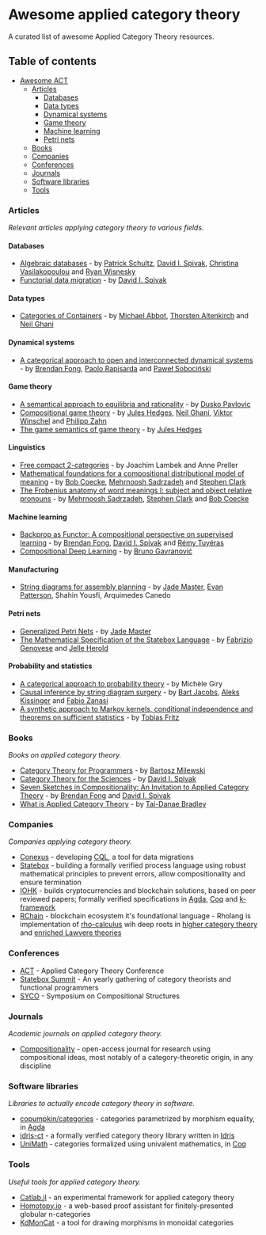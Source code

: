 # Awesome applied category theory

A curated list of awesome Applied Category Theory resources.

## Table of contents

- [Awesome ACT](#awesome-act)
    - [Articles](#articles)
        - [Databases](#databases)
        - [Data types](#data-types)
        - [Dynamical systems](#dynamical-systems)
        - [Game theory](#game-theory)
        - [Machine learning](#machine-learning)
        - [Petri nets](#petri-nets)
    - [Books](#books)
    - [Companies](#companies)
    - [Conferences](#conferences)
    - [Journals](#journals)
    - [Software libraries](#software-libraries)
    - [Tools](#tools)

### Articles
*Relevant articles applying category theory to various fields.*

#### Databases

* [Algebraic databases](http://www.tac.mta.ca/tac/volumes/32/16/32-16abs.html) - by [Patrick Schultz][schultz], [David I. Spivak][spivak], [Christina Vasilakopoulou][vasilakopoulou] and [Ryan Wisnesky][wisnesky]
* [Functorial data migration](https://www.sciencedirect.com/science/article/pii/S0890540112001010) - by [David I. Spivak][spivak]

#### Data types

* [Categories of Containers](https://www.cs.nott.ac.uk/~psztxa/publ/fossacs03.pdf) - by [Michael Abbot][abbot], [Thorsten Altenkirch][altenkirch] and [Neil Ghani][ghani]

#### Dynamical systems

* [A categorical approach to open and interconnected dynamical systems](https://arxiv.org/abs/1510.05076) - by [Brendan Fong][fong], [Paolo Rapisarda][rapisarda] and [Paweł Sobociński][sobocinski]

#### Game theory

* [A semantical approach to equilibria and rationality](https://arxiv.org/abs/0905.3548) - by [Dusko Pavlovic][pavlovic]
* [Compositional game theory](https://arxiv.org/abs/1603.04641) - by [Jules Hedges][hedges], [Neil Ghani][ghani], [Viktor Winschel][winschel] and [Philipp Zahn][zahn]
* [The game semantics of game theory](https://arxiv.org/abs/1904.11287) - by [Jules Hedges][hedges]

#### Linguistics

* [Free compact 2-categories](https://hal-lirmm.ccsd.cnrs.fr/lirmm-00137681v2/document) - by Joachim Lambek and Anne Preller
* [Mathematical foundations for a compositional distributional model of meaning](https://arxiv.org/abs/1003.4394) - by [Bob Coecke][coecke], [Mehrnoosh Sadrzadeh][sadrzadeh] and [Stephen Clark][clark]
* [The Frobenius anatomy of word meanings I: subject and object relative pronouns](https://arxiv.org/abs/1404.5278) - by [Mehrnoosh Sadrzadeh][sadrzadeh], [Stephen Clark][clark] and [Bob Coecke][coecke]

#### Machine learning

* [Backprop as Functor: A compositional perspective on supervised learning](https://arxiv.org/abs/1711.10455) - by [Brendan Fong][fong], [David I. Spivak][spivak] and [Rémy Tuyéras][tuyeras]
* [Compositional Deep Learning](https://arxiv.org/abs/1907.08292) - by [Bruno Gavranović][gavranovic]

#### Manufacturing

* [String diagrams for assembly planning](https://arxiv.org/abs/1909.10475) - by [Jade Master][master], [Evan Patterson][patterson], Shahin Yousfi, Arquimedes Canedo

#### Petri nets

* [Generalized Petri Nets](https://arxiv.org/abs/1904.09091) - by [Jade Master][master]
* [The Mathematical Specification of the Statebox Language](https://arxiv.org/abs/1906.07629) - by [Fabrizio Genovese][genovese] and [Jelle Herold][herold]

#### Probability and statistics

* [A categorical approach to probability theory](https://www.chrisstucchio.com/blog_media/2016/probability_the_monad/categorical_probability_giry.pdf) - by Michèle Giry
* [Causal inference by string diagram surgery](https://arxiv.org/abs/1811.08338) - by [Bart Jacobs][jacobs], [Aleks Kissinger][kissinger] and [Fabio Zanasi][zanasi]
* [A synthetic approach to Markov kernels, conditional independence and theorems on sufficient statistics](https://arxiv.org/abs/1908.07021) - by [Tobias Fritz][fritz]

### Books
*Books on applied category theory.*

* [Category Theory for Programmers](https://github.com/hmemcpy/milewski-ctfp-pdf) - by [Bartosz Milewski][milewski]
* [Category Theory for the Sciences](https://mitpress.mit.edu/books/category-theory-sciences) - by [David I. Spivak][spivak]
* [Seven Sketches in Compositionality: An Invitation to Applied Category Theory](https://arxiv.org/abs/1803.05316) - by [Brendan Fong][fong] and [David I. Spivak][spivak]
* [What is Applied Category Theory](https://arxiv.org/abs/1809.05923) - by [Tai-Danae Bradley][bradley]

### Companies
*Companies applying category theory.*

* [Conexus](https://conexus.ai/) - developing [CQL](https://www.categoricaldata.net/), a tool for data migrations
* [Statebox](https://statebox.org/) - building a formally verified process language using robust mathematical principles to prevent errors, allow compositionality and ensure termination
* [IOHK](https://iohk.io/en/research/library/) - builds cryptocurrencies and blockchain solutions, based on peer reviewed papers; formally verified specifications in [Agda](https://github.com/input-output-hk/plutus/tree/master/metatheory), [Coq](https://github.com/input-output-hk?language=coq) and [k-framework](https://testnet.iohkdev.io/iele/about/formal-verification/)
* [RChain](https://github.com/rchain/) - blockchain ecosystem it's foundational language - Rholang is implementation of [rho-calculus](http://rho.loria.fr/index.html) wih deep roots in [higher category theory](https://arxiv.org/abs/1504.04311) and [enriched Lawvere theories](https://arxiv.org/abs/1704.03080)

### Conferences

* [ACT](http://www.appliedcategorytheory.org/) - Applied Category Theory Conference
* [Statebox Summit](https://summit.statebox.org/) - An yearly gathering of category theorists and functional programmers
* [SYCO](http://events.cs.bham.ac.uk/syco) - Symposium on Compositional Structures

### Journals
*Academic journals on applied category theory.*

* [Compositionality](http://www.compositionality-journal.org/) - open-access journal for research using compositional ideas, most notably of a category-theoretic origin, in any discipline

### Software libraries
*Libraries to actually encode category theory in software.*

* [copumpkin/categories](https://github.com/copumpkin/categories) - categories parametrized by morphism equality, in [Agda](https://wiki.portal.chalmers.se/agda/pmwiki.php)
* [idris-ct](https://github.com/statebox/idris-ct) - a formally verified category theory library written in [Idris](https://www.idris-lang.org/)
* [UniMath](https://github.com/UniMath/UniMath/tree/master/UniMath/CategoryTheory) - categories formalized using univalent mathematics, in [Coq](https://coq.inria.fr/)

### Tools
*Useful tools for applied category theory.*

* [Catlab.jl](https://github.com/epatters/Catlab.jl) - an experimental framework for applied category theory
* [Homotopy.io](https://homotopy.io/) - a web-based proof assistant for finitely-presented globular n-categories
* [KdMonCat](http://kdmoncat.glitch.me/) - a tool for drawing morphisms in monoidal categories

[abbot]: https://www.cs.le.ac.uk/people/mabbott/
[altenkirch]: http://www.cs.nott.ac.uk/~psztxa/
[bradley]: https://www.math3ma.com/
[clark]: https://sites.google.com/site/stephenclark609/
[coecke]: https://www.cs.ox.ac.uk/people/bob.coecke/
[fong]: http://brendanfong.com/
[fritz]: https://perimeterinstitute.ca/personal/tfritz/
[gavranovic]: https://www.brunogavranovic.com/
[genovese]: https://twitter.com/fabgenovese
[ghani]: https://www.strath.ac.uk/staff/ghanineilprof/
[hedges]: https://julesh.com/
[herold]: http://shell.defekt.nl/~jelle/#/p/about/
[jacobs]: https://www.cs.ru.nl/B.Jacobs/
[kissinger]: https://www.cs.ru.nl/A.Kissinger/papers.html
[master]: https://sites.google.com/view/jadeedenstarmaster/home
[milewski]: https://bartoszmilewski.com/
[patterson]: https://www.epatters.org/
[pavlovic]: http://dusko.org/
[rapisarda]: https://www.ecs.soton.ac.uk/people/pr3
[sadrzadeh]: https://msadrzadeh.com/
[schultz]: https://www.linkedin.com/in/patrick-schultz-16645590/
[sobocinski]: https://www.ioc.ee/~pawel/
[spivak]: https://math.mit.edu/~dspivak/
[tuyeras]: http://www.normalesup.org/~tuyeras/
[vasilakopoulou]: https://mathdept.ucr.edu/faculty/cvasil.html
[winschel]: http://www.vikwin.de/
[wisnesky]: https://www.wisnesky.net/
[zahn]: https://www.philipp-zahn.com/
[zanasi]: http://www.zanasi.com/fabio/
